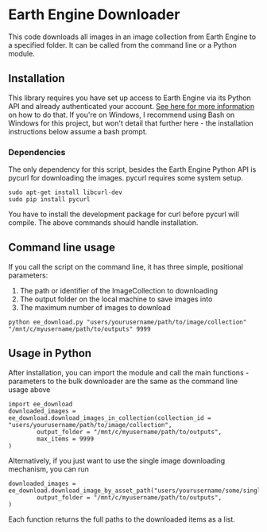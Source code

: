 # Earth Engine Downloader
This code downloads all images in an image collection from Earth Engine to a specified folder. It can be called from the command line or a Python module.

## Installation
This library requires you have set up access to Earth Engine via its Python API and already authenticated your account. [See here for more information](https://developers.google.com/earth-engine/python_install) on how to do that.
If you're on Windows, I recommend using Bash on Windows for this project, but won't detail that further here - the installation instructions below assume a bash prompt.

### Dependencies
The only dependency for this script, besides the Earth Engine Python API is pycurl for downloading the images. pycurl requires some system setup.

```
sudo apt-get install libcurl-dev
sudo pip install pycurl
```

You have to install the development package for curl before pycurl will compile. The above commands should handle installation.

## Command line usage
If you call the script on the command line, it has three simple, positional parameters:

1. The path or identifier of the ImageCollection to downloading
2. The output folder on the local machine to save images into
3. The maximum number of images to download

```
python ee_download.py "users/yourusername/path/to/image/collection" "/mnt/c/myusername/path/to/outputs" 9999
```

## Usage in Python
After installation, you can import the module and call the main functions - parameters to the bulk downloader are the same
as the command line usage above

```
import ee_download
downloaded_images = ee_download.download_images_in_collection(collection_id = "users/yourusername/path/to/image/collection",
		output_folder = "/mnt/c/myusername/path/to/outputs",
		max_items = 9999
)
```

Alternatively, if you just want to use the single image downloading mechanism, you can run
```
downloaded_images = ee_download.download_image_by_asset_path("users/yourusername/some/single/image",
		output_folder = "/mnt/c/myusername/path/to/outputs",
)
```

Each function returns the full paths to the downloaded items as a list.